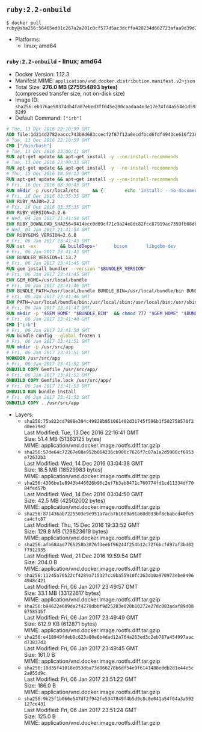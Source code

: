 ## `ruby:2.2-onbuild`

```console
$ docker pull ruby@sha256:56465ed01c267a2a201c0cf577d5ac3dcffa420234d662723afaa9d39d27a692
```

-	Platforms:
	-	linux; amd64

### `ruby:2.2-onbuild` - linux; amd64

-	Docker Version: 1.12.3
-	Manifest MIME: `application/vnd.docker.distribution.manifest.v2+json`
-	Total Size: **276.0 MB (275954893 bytes)**  
	(compressed transfer size, not on-disk size)
-	Image ID: `sha256:eb376ae90374db4fa07ebed3ff045e290caadaa4e3e17e74fd4a554e1d5982d9`
-	Default Command: `["irb"]`

```dockerfile
# Tue, 13 Dec 2016 22:10:59 GMT
ADD file:1d214d2782eaccc743b8d683ccecf2f87f12a0ecdfbcd6fdf4943ce616f23870 in / 
# Tue, 13 Dec 2016 22:10:59 GMT
CMD ["/bin/bash"]
# Tue, 13 Dec 2016 23:00:11 GMT
RUN apt-get update && apt-get install -y --no-install-recommends 		ca-certificates 		curl 		wget 	&& rm -rf /var/lib/apt/lists/*
# Tue, 13 Dec 2016 23:00:33 GMT
RUN apt-get update && apt-get install -y --no-install-recommends 		bzr 		git 		mercurial 		openssh-client 		subversion 				procps 	&& rm -rf /var/lib/apt/lists/*
# Thu, 15 Dec 2016 18:59:13 GMT
RUN apt-get update && apt-get install -y --no-install-recommends 		autoconf 		automake 		bzip2 		file 		g++ 		gcc 		imagemagick 		libbz2-dev 		libc6-dev 		libcurl4-openssl-dev 		libdb-dev 		libevent-dev 		libffi-dev 		libgdbm-dev 		libgeoip-dev 		libglib2.0-dev 		libjpeg-dev 		libkrb5-dev 		liblzma-dev 		libmagickcore-dev 		libmagickwand-dev 		libmysqlclient-dev 		libncurses-dev 		libpng-dev 		libpq-dev 		libreadline-dev 		libsqlite3-dev 		libssl-dev 		libtool 		libwebp-dev 		libxml2-dev 		libxslt-dev 		libyaml-dev 		make 		patch 		xz-utils 		zlib1g-dev 	&& rm -rf /var/lib/apt/lists/*
# Fri, 16 Dec 2016 03:30:43 GMT
RUN mkdir -p /usr/local/etc 	&& { 		echo 'install: --no-document'; 		echo 'update: --no-document'; 	} >> /usr/local/etc/gemrc
# Fri, 16 Dec 2016 03:35:35 GMT
ENV RUBY_MAJOR=2.2
# Fri, 16 Dec 2016 03:35:35 GMT
ENV RUBY_VERSION=2.2.6
# Wed, 04 Jan 2017 21:41:54 GMT
ENV RUBY_DOWNLOAD_SHA256=9414ecc0d09cf71c9a24e8dc82fcc87919ac7359fb08db2791d6c32bfd157339
# Wed, 04 Jan 2017 21:41:54 GMT
ENV RUBYGEMS_VERSION=2.6.8
# Fri, 06 Jan 2017 23:41:43 GMT
RUN set -ex 		&& buildDeps=' 		bison 		libgdbm-dev 		ruby 	' 	&& apt-get update 	&& apt-get install -y --no-install-recommends $buildDeps 	&& rm -rf /var/lib/apt/lists/* 		&& wget -O ruby.tar.xz "https://cache.ruby-lang.org/pub/ruby/${RUBY_MAJOR%-rc}/ruby-$RUBY_VERSION.tar.xz" 	&& echo "$RUBY_DOWNLOAD_SHA256 *ruby.tar.xz" | sha256sum -c - 		&& mkdir -p /usr/src/ruby 	&& tar -xJf ruby.tar.xz -C /usr/src/ruby --strip-components=1 	&& rm ruby.tar.xz 		&& cd /usr/src/ruby 		&& { 		echo '#define ENABLE_PATH_CHECK 0'; 		echo; 		cat file.c; 	} > file.c.new 	&& mv file.c.new file.c 		&& autoconf 	&& ./configure --disable-install-doc --enable-shared 	&& make -j"$(nproc)" 	&& make install 		&& apt-get purge -y --auto-remove $buildDeps 	&& cd / 	&& rm -r /usr/src/ruby 		&& gem update --system "$RUBYGEMS_VERSION"
# Fri, 06 Jan 2017 23:41:43 GMT
ENV BUNDLER_VERSION=1.13.7
# Fri, 06 Jan 2017 23:41:45 GMT
RUN gem install bundler --version "$BUNDLER_VERSION"
# Fri, 06 Jan 2017 23:41:45 GMT
ENV GEM_HOME=/usr/local/bundle
# Fri, 06 Jan 2017 23:41:46 GMT
ENV BUNDLE_PATH=/usr/local/bundle BUNDLE_BIN=/usr/local/bundle/bin BUNDLE_SILENCE_ROOT_WARNING=1 BUNDLE_APP_CONFIG=/usr/local/bundle
# Fri, 06 Jan 2017 23:41:46 GMT
ENV PATH=/usr/local/bundle/bin:/usr/local/sbin:/usr/local/bin:/usr/sbin:/usr/bin:/sbin:/bin
# Fri, 06 Jan 2017 23:41:47 GMT
RUN mkdir -p "$GEM_HOME" "$BUNDLE_BIN" 	&& chmod 777 "$GEM_HOME" "$BUNDLE_BIN"
# Fri, 06 Jan 2017 23:41:48 GMT
CMD ["irb"]
# Fri, 06 Jan 2017 23:41:50 GMT
RUN bundle config --global frozen 1
# Fri, 06 Jan 2017 23:41:51 GMT
RUN mkdir -p /usr/src/app
# Fri, 06 Jan 2017 23:41:51 GMT
WORKDIR /usr/src/app
# Fri, 06 Jan 2017 23:41:52 GMT
ONBUILD COPY Gemfile /usr/src/app/
# Fri, 06 Jan 2017 23:41:52 GMT
ONBUILD COPY Gemfile.lock /usr/src/app/
# Fri, 06 Jan 2017 23:41:53 GMT
ONBUILD RUN bundle install
# Fri, 06 Jan 2017 23:41:53 GMT
ONBUILD COPY . /usr/src/app
```

-	Layers:
	-	`sha256:75a822cd7888e394c49828b951061402d31745f596b1f502758570f2d0ee79e2`  
		Last Modified: Tue, 13 Dec 2016 22:16:41 GMT  
		Size: 51.4 MB (51363125 bytes)  
		MIME: application/vnd.docker.image.rootfs.diff.tar.gzip
	-	`sha256:57de64c72267e88e952b064236cb906c7626f7c07a1a2d5900cf6953e72632b3`  
		Last Modified: Wed, 14 Dec 2016 03:04:38 GMT  
		Size: 18.5 MB (18529983 bytes)  
		MIME: application/vnd.docker.image.rootfs.diff.tar.gzip
	-	`sha256:4306be1e8943b446026b96c2ef7b3ab8471c760774fd1cd11334df7084fed57b`  
		Last Modified: Wed, 14 Dec 2016 03:04:50 GMT  
		Size: 42.5 MB (42502002 bytes)  
		MIME: application/vnd.docker.image.rootfs.diff.tar.gzip
	-	`sha256:871436ab7225503e9e951a7acb7b1689a91a60d033bf8cbabcd40fe5ca4cfc87`  
		Last Modified: Thu, 15 Dec 2016 19:33:52 GMT  
		Size: 129.8 MB (129823619 bytes)  
		MIME: application/vnd.docker.image.rootfs.diff.tar.gzip
	-	`sha256:afb684ad7765258b3876f3ee6f96244f254b12c72f6bcfd97af3bd02f7912935`  
		Last Modified: Wed, 21 Dec 2016 19:59:54 GMT  
		Size: 204.0 B  
		MIME: application/vnd.docker.image.rootfs.diff.tar.gzip
	-	`sha256:11245a70522cf4289a715327cc0ba55910fc363d10a970973ebe84964948c421`  
		Last Modified: Fri, 06 Jan 2017 23:49:57 GMT  
		Size: 33.1 MB (33122617 bytes)  
		MIME: application/vnd.docker.image.rootfs.diff.tar.gzip
	-	`sha256:b94622e609da2f4278dbbf9d25283e020b10272e27dc083adaf89d080758515f`  
		Last Modified: Fri, 06 Jan 2017 23:49:49 GMT  
		Size: 612.9 KB (612871 bytes)  
		MIME: application/vnd.docker.image.rootfs.diff.tar.gzip
	-	`sha256:e418949fdeb9c623a80e6b4dad12a764a263ed3c2eb787a454997aacd73837d3`  
		Last Modified: Fri, 06 Jan 2017 23:49:45 GMT  
		Size: 161.0 B  
		MIME: application/vnd.docker.image.rootfs.diff.tar.gzip
	-	`sha256:18d35f41018e053dba73d866278b6df54e9f6141488eddb2d1e44e5c2a055d9c`  
		Last Modified: Fri, 06 Jan 2017 23:51:22 GMT  
		Size: 186.0 B  
		MIME: application/vnd.docker.image.rootfs.diff.tar.gzip
	-	`sha256:9b25f1b066e547df2f942fe5347849f4b5d9c8c0e041a54f04a3a592127ce431`  
		Last Modified: Fri, 06 Jan 2017 23:51:24 GMT  
		Size: 125.0 B  
		MIME: application/vnd.docker.image.rootfs.diff.tar.gzip

